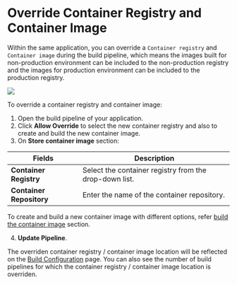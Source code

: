 #  Override Container Registry and Container Image

Within the same application, you can override a `Container registry` and `Container image` during the build pipeline, which means the images built for non-production environment can be included to the non-production registry and the images for production environment can be included to the production registry.

![](https://devtron-public-asset.s3.us-east-2.amazonaws.com/images/creating-application/override-container-registry-image.png)

To override a container registry and container image:
1. Open the build pipeline of your application.
2. Click **Allow Override** to select the new container registry and also to create and build the new container image.
3. On **Store container image** section:

| Fields | Description |
| --- | --- |
| **Container Registry** | Select the container registry from the drop-down list. |
| **Container Repository** | Enter the name of the container repository. |

To create and build a new container image with different options, refer [build the container image](https://docs.devtron.ai/usage/applications/creating-application/docker-build-configuration#build-the-container-image) section.

4. **Update Pipeline**.

The overriden container registry / container image location will be reflected on the [Build Configuration](docker-build-configuration.md) page. You can also see the number of build pipelines for which the container registry / container image location is overriden.

